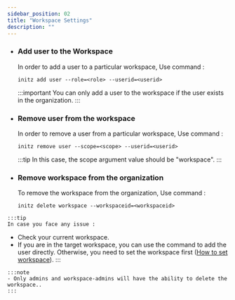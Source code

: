 ```yaml
---
sidebar_position: 02
title: "Workspace Settings"
description: ""
---
```


   - ### Add user to the Workspace
      In order to add a user to a particular workspace, Use command :
      ```
      initz add user --role=<role> --userid=<userid>
      ```
     :::important
      You can only add a user to the workspace if the user exists in the organization.
     :::

   -  ### Remove user from the workspace
      In order to remove a user from a particular workspace, Use command :
    
      ```
      initz remove user --scope=<scope> --userid=<userid>
      ```
      :::tip
      In this case, the scope argument value should be "workspace".
      :::

   - ### Remove workspace from the organization
      To remove the workspace from the organization, Use command :
      
      ```
      initz delete workspace --workspaceid=<workspaceid>
      ```



    :::tip
    In case you face any issue :
   - Check your current workspace.
   - If you are in the target workspace, you can use the command to add the user directly. Otherwise, you need to set the workspace first ([How to set workspace](http://localhost:3000/docs/Workspace/Additional#how-to-set-a-particular-workspace)). 
     :::

    :::note
    - Only admins and workspace-admins will have the ability to delete the workspace.. 
    :::